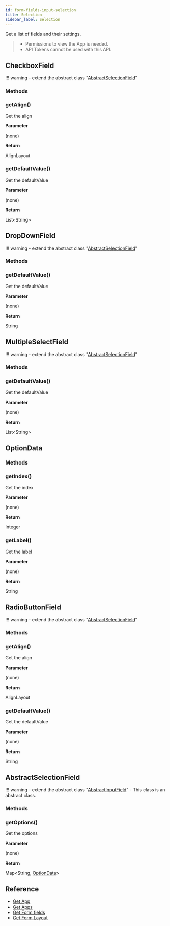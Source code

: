 ```yaml
---
id: form-fields-input-selection
title: Selection
sidebar_label: Selection
---
```


Get a list of fields and their settings.

>- Permissions to view the App is needed.
>- API Tokens cannot be used with this API.

## CheckboxField

!!! warning
    - extend the abstract class  "[AbstractSelectionField](#abstractselectionfield)"

### Methods

### getAlign()

Get the align

**Parameter**

(none)

**Return**

AlignLayout

### getDefaultValue()

Get the defaultValue

**Parameter**

(none)

**Return**

List<String\>

## DropDownField

!!! warning
    - extend the abstract class  "[AbstractSelectionField](#abstractselectionfield)"

### Methods

### getDefaultValue()

Get the defaultValue

**Parameter**

(none)

**Return**

String

## MultipleSelectField

!!! warning
    - extend the abstract class  "[AbstractSelectionField](#abstractselectionfield)"

### Methods

### getDefaultValue()

Get the defaultValue

**Parameter**

(none)

**Return**

List<String\>

## OptionData

### Methods

### getIndex()

Get the index

**Parameter**

(none)

**Return**

Integer

### getLabel()

Get the label

**Parameter**

(none)

**Return**

String

## RadioButtonField

!!! warning
    - extend the abstract class  "[AbstractSelectionField](#abstractselectionfield)"

### Methods

### getAlign()

Get the align

**Parameter**

(none)

**Return**

AlignLayout

### getDefaultValue()

Get the defaultValue

**Parameter**

(none)

**Return**

String

## AbstractSelectionField

!!! warning
    - extend the abstract class "[AbstractInputField](./form-fields-input#abstractinputfield)"
    - This class is an abstract class.

### Methods

### getOptions()

Get the options

**Parameter**

(none)

**Return**

Map<String, [OptionData](#optiondata)\>

## Reference

- [Get App](https://developer.kintone.io/hc/en-us/articles/212494888)
- [Get Apps](https://developer.kintone.io/hc/en-us/articles/115005336727)
- [Get Form fields](https://developer.kintone.io/hc/en-us/articles/115005509288)
- [Get Form Layout](https://developer.kintone.io/hc/en-us/articles/115005509068)
